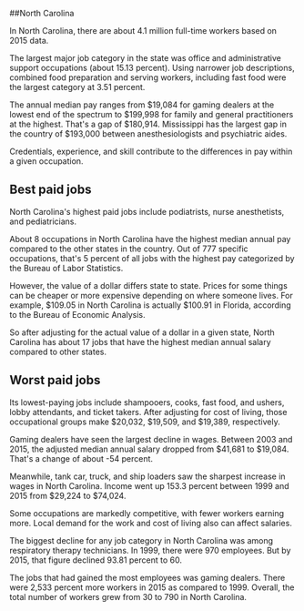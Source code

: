 

##North Carolina

In North Carolina, there are about 4.1 million full-time workers based on 2015 data.

The largest major job category in the state was <span class='occ_title_em'>office and administrative support occupations</span> (about 15.13 percent). Using narrower job descriptions, <span class='occ_title_em'>combined food preparation and serving workers, including fast food</span> were the largest category at 3.51 percent.
               
The annual median pay ranges from $19,084 for <span class='occ_title_em'>gaming dealers</span> at the lowest end of the spectrum to  $199,998 for <span class='occ_title_em'>family and general practitioners</span> at the highest. That's a gap of $180,914. Mississippi has the largest gap in the country of $193,000 between <span class='occ_title_em'>anesthesiologists and psychiatric aides</span>.
          
Credentials, experience, and skill contribute to the differences in pay within a given occupation.

## Best paid jobs
North Carolina's highest paid jobs include <span class='occ_title_em'>podiatrists, nurse anesthetists</span>, and <span class='occ_title_em'>pediatricians</span>.
               
About 8 occupations in North Carolina have the highest median annual pay compared to the other states in the country. Out of 777 specific occupations, that's 5 percent of all jobs with the highest pay categorized by the Bureau of Labor Statistics.
               
However, the value of a dollar differs state to state. Prices for some things can be cheaper or more expensive depending on where someone lives. For example, $109.05 in North Carolina is actually $100.91 in Florida, according to the Bureau of Economic Analysis.
               
So after adjusting for the actual value of a dollar in a given state, North Carolina has about 17 jobs that have the highest median annual salary compared to other states.
               
## Worst paid jobs

Its lowest-paying jobs include <span class='occ_title_em'>shampooers</span>, <span class='occ_title_em'>cooks, fast food</span>, and <span class='occ_title_em'>ushers, lobby attendants, and ticket takers</span>. After adjusting for cost of living, those occupational groups make $20,032,  $19,509, and  $19,389, respectively.
               
<span class='occ_title_em'>Gaming dealers</span> have seen the largest decline in wages. Between 2003 and 2015, the adjusted median annual salary dropped from $41,681 to $19,084. That's a change of about -54 percent.
               
Meanwhile, <span class='occ_title_em'>tank car, truck, and ship loaders</span> saw the sharpest increase in wages in North Carolina. Income went up 153.3 percent between 1999 and 2015 from $29,224 to $74,024.

Some occupations are markedly competitive, with fewer workers earning more. Local demand for the work and cost of living also can affect salaries.

            
The biggest decline for any job category in North Carolina was among <span class='occ_title_em'>respiratory therapy technicians</span>. In 1999, there were 970 employees. But by 2015, that figure declined 93.81 percent to 60. 
               
The jobs that had gained the most employees was gaming dealers. There were 2,533 percent more workers in 2015 as compared to 1999. Overall, the total number of workers grew from 30 to 790 in North Carolina.

